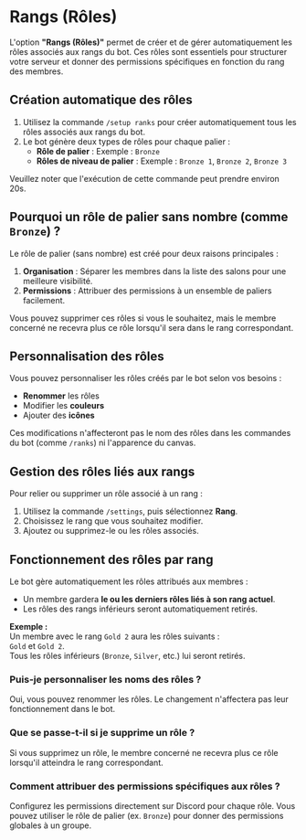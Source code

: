# Rangs (Rôles)

L'option **"Rangs (Rôles)"** permet de créer et de gérer automatiquement les rôles associés aux rangs du bot. Ces rôles sont essentiels pour structurer votre serveur et donner des permissions spécifiques en fonction du rang des membres.

## Création automatique des rôles

1. Utilisez la commande `/setup ranks` pour créer automatiquement tous les rôles associés aux rangs du bot.
2. Le bot génère deux types de rôles pour chaque palier :
   * **Rôle de palier** : Exemple : `Bronze`
   * **Rôles de niveau de palier** : Exemple : `Bronze 1`, `Bronze 2`, `Bronze 3`

Veuillez noter que l'exécution de cette commande peut prendre environ 20s.

## Pourquoi un rôle de palier sans nombre (comme `Bronze`) ?

Le rôle de palier (sans nombre) est créé pour deux raisons principales :

1. **Organisation** : Séparer les membres dans la liste des salons pour une meilleure visibilité.
2. **Permissions** : Attribuer des permissions à un ensemble de paliers facilement.

Vous pouvez supprimer ces rôles si vous le souhaitez, mais le membre concerné ne recevra plus ce rôle lorsqu'il sera dans le rang correspondant.

## Personnalisation des rôles

Vous pouvez personnaliser les rôles créés par le bot selon vos besoins :

* **Renommer** les rôles
* Modifier les **couleurs**
* Ajouter des **icônes**

Ces modifications n'affecteront pas le nom des rôles dans les commandes du bot (comme `/ranks`) ni l'apparence du canvas.

## Gestion des rôles liés aux rangs

Pour relier ou supprimer un rôle associé à un rang :

1. Utilisez la commande `/settings`, puis sélectionnez **Rang**.
2. Choisissez le rang que vous souhaitez modifier.
3. Ajoutez ou supprimez-le ou les rôles associés.

## Fonctionnement des rôles par rang

Le bot gère automatiquement les rôles attribués aux membres :

* Un membre gardera **le ou les derniers rôles liés à son rang actuel**.
* Les rôles des rangs inférieurs seront automatiquement retirés.

**Exemple :**\
Un membre avec le rang `Gold 2` aura les rôles suivants :\
`Gold` et `Gold 2`.\
Tous les rôles inférieurs (`Bronze`, `Silver`, etc.) lui seront retirés.

### **Puis-je personnaliser les noms des rôles ?**

Oui, vous pouvez renommer les rôles. Le changement n'affectera pas leur fonctionnement dans le bot.

### **Que se passe-t-il si je supprime un rôle ?**

Si vous supprimez un rôle, le membre concerné ne recevra plus ce rôle lorsqu'il atteindra le rang correspondant.

### **Comment attribuer des permissions spécifiques aux rôles ?**

Configurez les permissions directement sur Discord pour chaque rôle. Vous pouvez utiliser le rôle de palier (ex. `Bronze`) pour donner des permissions globales à un groupe.
